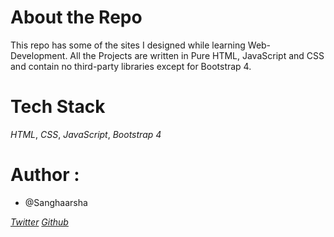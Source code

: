 # About the Repo

This repo has some of the sites I designed while learning Web-Development. All the Projects are written in Pure HTML, JavaScript and CSS and contain no third-party libraries except for Bootstrap 4.

# Tech Stack

_HTML_,
_CSS_,
_JavaScript_,
_Bootstrap 4_

# Author :

- @Sanghaarsha

_[Twitter](http://www.twitter.com/sanghaarsha)_
_[Github](http://www.github.com/sanghaarsha)_
